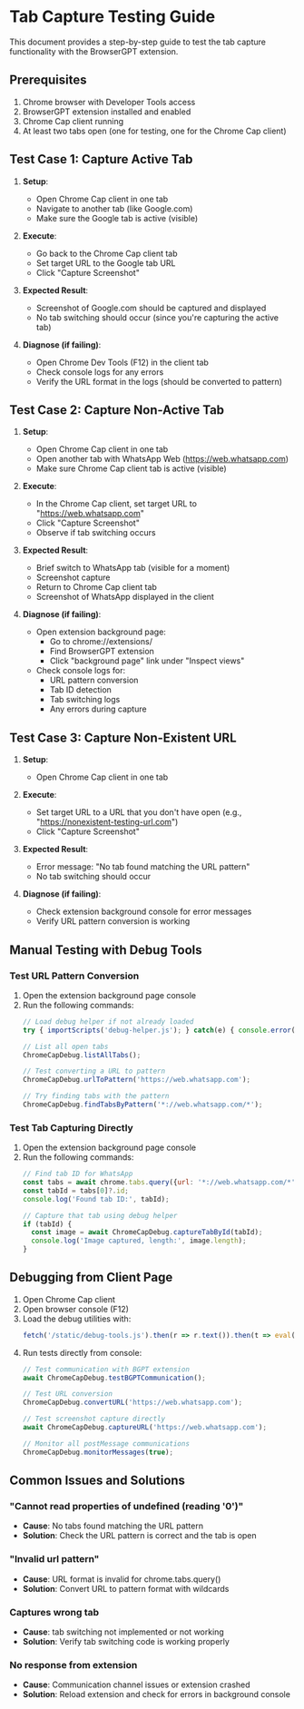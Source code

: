 # Tab Capture Testing Guide

This document provides a step-by-step guide to test the tab capture functionality with the BrowserGPT extension.

## Prerequisites

1. Chrome browser with Developer Tools access
2. BrowserGPT extension installed and enabled
3. Chrome Cap client running
4. At least two tabs open (one for testing, one for the Chrome Cap client)

## Test Case 1: Capture Active Tab

1. **Setup**:
   - Open Chrome Cap client in one tab
   - Navigate to another tab (like Google.com)
   - Make sure the Google tab is active (visible)

2. **Execute**:
   - Go back to the Chrome Cap client tab
   - Set target URL to the Google tab URL
   - Click "Capture Screenshot"

3. **Expected Result**:
   - Screenshot of Google.com should be captured and displayed
   - No tab switching should occur (since you're capturing the active tab)

4. **Diagnose (if failing)**:
   - Open Chrome Dev Tools (F12) in the client tab
   - Check console logs for any errors
   - Verify the URL format in the logs (should be converted to pattern)

## Test Case 2: Capture Non-Active Tab

1. **Setup**:
   - Open Chrome Cap client in one tab
   - Open another tab with WhatsApp Web (https://web.whatsapp.com)
   - Make sure Chrome Cap client tab is active (visible)

2. **Execute**:
   - In the Chrome Cap client, set target URL to "https://web.whatsapp.com"
   - Click "Capture Screenshot"
   - Observe if tab switching occurs

3. **Expected Result**:
   - Brief switch to WhatsApp tab (visible for a moment)
   - Screenshot capture
   - Return to Chrome Cap client tab
   - Screenshot of WhatsApp displayed in the client

4. **Diagnose (if failing)**:
   - Open extension background page:
     - Go to chrome://extensions/
     - Find BrowserGPT extension
     - Click "background page" link under "Inspect views"
   - Check console logs for:
     - URL pattern conversion
     - Tab ID detection
     - Tab switching logs
     - Any errors during capture

## Test Case 3: Capture Non-Existent URL

1. **Setup**:
   - Open Chrome Cap client in one tab

2. **Execute**:
   - Set target URL to a URL that you don't have open (e.g., "https://nonexistent-testing-url.com")
   - Click "Capture Screenshot"

3. **Expected Result**:
   - Error message: "No tab found matching the URL pattern"
   - No tab switching should occur

4. **Diagnose (if failing)**:
   - Check extension background console for error messages
   - Verify URL pattern conversion is working

## Manual Testing with Debug Tools

### Test URL Pattern Conversion

1. Open the extension background page console
2. Run the following commands:
   ```javascript
   // Load debug helper if not already loaded
   try { importScripts('debug-helper.js'); } catch(e) { console.error(e); }
   
   // List all open tabs
   ChromeCapDebug.listAllTabs();
   
   // Test converting a URL to pattern
   ChromeCapDebug.urlToPattern('https://web.whatsapp.com');
   
   // Try finding tabs with the pattern
   ChromeCapDebug.findTabsByPattern('*://web.whatsapp.com/*');
   ```

### Test Tab Capturing Directly

1. Open the extension background page console
2. Run the following commands:
   ```javascript
   // Find tab ID for WhatsApp
   const tabs = await chrome.tabs.query({url: '*://web.whatsapp.com/*'});
   const tabId = tabs[0]?.id;
   console.log('Found tab ID:', tabId);
   
   // Capture that tab using debug helper
   if (tabId) {
     const image = await ChromeCapDebug.captureTabById(tabId);
     console.log('Image captured, length:', image.length);
   }
   ```

## Debugging from Client Page

1. Open Chrome Cap client
2. Open browser console (F12)
3. Load the debug utilities with:
   ```javascript
   fetch('/static/debug-tools.js').then(r => r.text()).then(t => eval(t))
   ```
4. Run tests directly from console:
   ```javascript
   // Test communication with BGPT extension
   await ChromeCapDebug.testBGPTCommunication();
   
   // Test URL conversion
   ChromeCapDebug.convertURL('https://web.whatsapp.com');
   
   // Test screenshot capture directly
   await ChromeCapDebug.captureURL('https://web.whatsapp.com');
   
   // Monitor all postMessage communications
   ChromeCapDebug.monitorMessages(true);
   ```

## Common Issues and Solutions

### "Cannot read properties of undefined (reading '0')"
- **Cause**: No tabs found matching the URL pattern
- **Solution**: Check the URL pattern is correct and the tab is open

### "Invalid url pattern"
- **Cause**: URL format is invalid for chrome.tabs.query()
- **Solution**: Convert URL to pattern format with wildcards

### Captures wrong tab
- **Cause**: tab switching not implemented or not working
- **Solution**: Verify tab switching code is working properly

### No response from extension
- **Cause**: Communication channel issues or extension crashed
- **Solution**: Reload extension and check for errors in background console 